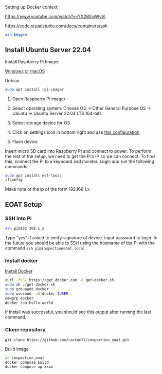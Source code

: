 Setting up Docker context

https://www.youtube.com/watch?v=YX2BSioWyhI

https://code.visualstudio.com/docs/containers/ssh
```bash
ssh-keygen
```

## Install Ubuntu Server 22.04

Install Raspberry Pi Imager

[Windows or macOS](https://www.raspberrypi.com/software/)

Debian
```bash
sudo apt install rpi-imager
```

1) Open Raspberry Pi Imager

2) Select operating system:
Choose OS -> Other General Purpose OS -> Ubuntu -> Ubuntu Server 22.04 LTS (64-bit).

3) Select storage device for OS.

4) Click on settings icon in bottom right and use [this configuration](docs/imager_settings.png).

5) Flash device

Insert micro SD card into Raspberry Pi and connect to power. To perform the rest of the setup, we need to get the Pi's IP so we can connect. To find this, connect the Pi to a keyboard and monitor. Login and run the following commands:

```bash
sudo apt install net-tools
ifconfig
```

Make note of the ip of the form 192.168.1.x.

## EOAT Setup

### SSH into Pi

```bash
ssh pi@192.168.1.x
```

Type "yes" if asked to verify signature of device. Input password to login. In the future you should be able to SSH using the hostname of the Pi with the command `ssh pi@inspectioneoat.local`

### Install docker
[Install Docker](https://docs.docker.com/engine/install/ubuntu/#install-using-the-convenience-script)
```bash
curl -fsSL https://get.docker.com -o get-docker.sh
sudo sh ./get-docker.sh
sudo groupadd docker
sudo usermod -aG docker $USER
newgrp docker
docker run hello-world
```
If install was successful, you should see [this output](docs/docker_install_output.png) after running the last command.


### Clone repository
```
git clone https://github.com/cacton77/inspection_eoat.git
```

Build Image
```bash
cd inspection_eoat
docker compose build
docker compose up xxxx
```
